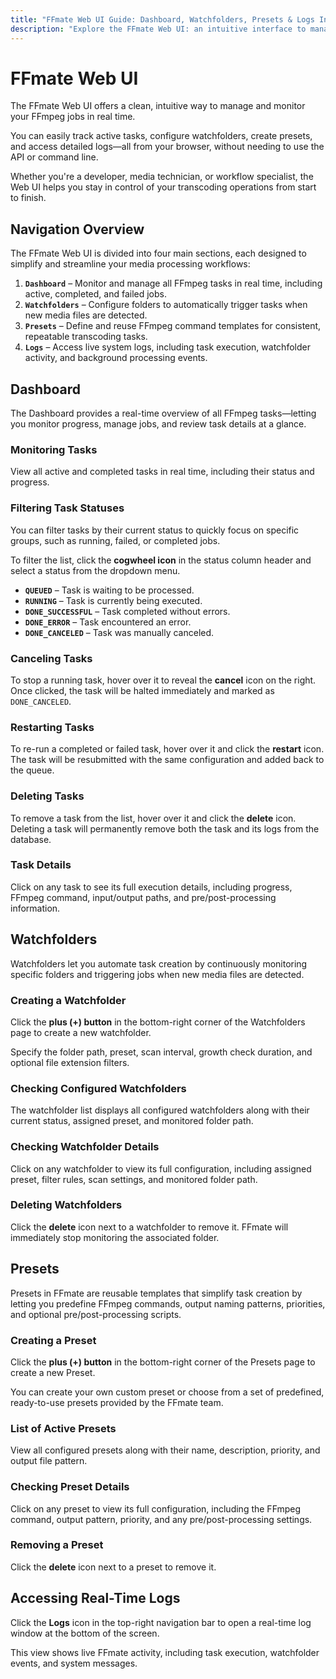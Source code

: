 ```yaml
---
title: "FFmate Web UI Guide: Dashboard, Watchfolders, Presets & Logs Interface"
description: "Explore the FFmate Web UI: an intuitive interface to manage FFmpeg jobs, monitor tasks, configure watchfolders, create presets, and view real-time logs"
---
```


# FFmate Web UI

The FFmate Web UI offers a clean, intuitive way to manage and monitor your FFmpeg jobs in real time.

You can easily track active tasks, configure watchfolders, create presets, and access detailed logs—all from your browser, without needing to use the API or command line.

Whether you're a developer, media technician, or workflow specialist, the Web UI helps you stay in control of your transcoding operations from start to finish.

## Navigation Overview

The FFmate Web UI is divided into four main sections, each designed to simplify and streamline your media processing workflows:

1.  **`Dashboard`** – Monitor and manage all FFmpeg tasks in real time, including active, completed, and failed jobs.
2.  **`Watchfolders`** – Configure folders to automatically trigger tasks when new media files are detected.
3.  **`Presets`** – Define and reuse FFmpeg command templates for consistent, repeatable transcoding tasks.
4.  **`Logs`** – Access live system logs, including task execution, watchfolder activity, and background processing events.

<ZoomImg src="/src/ffmate-nav.webp" alt="FFmate navigation bar featuring Dashboard, Watchfolders, Presets, and Logs sections, each marked with numeric indicators to guide users through the interface"/>

## Dashboard

The Dashboard provides a real-time overview of all FFmpeg tasks—letting you monitor progress, manage jobs, and review task details at a glance.

### Monitoring Tasks

View all active and completed tasks in real time, including their status and progress.

<ZoomImg src="/src/ffmate-dashboard-task-statuses.webp" alt="FFmate task dashboard displaying a list of media processing tasks with columns for name, priority, status, progress, input file path, and output file path. Several tasks are queued at 0%, while others are running with real-time progress bars and estimated time remaining"/>

### Filtering Task Statuses

You can filter tasks by their current status to quickly focus on specific groups, such as running, failed, or completed jobs.

To filter the list, click the **cogwheel icon** in the status column header and select a status from the dropdown menu.

- **`QUEUED`** – Task is waiting to be processed.
- **`RUNNING`** – Task is currently being executed.
- **`DONE_SUCCESSFUL`** – Task completed without errors.
- **`DONE_ERROR`** – Task encountered an error.
- **`DONE_CANCELED`** – Task was manually canceled.

<ZoomImg src="src/ffmate-dashboard-task-filter-statuses.webp" alt="FFmate dashboard displaying a single active media processing task in RUNNING state with a live progress bar at 24.04%. The interface prominently highlights the status column filter icon, signaling support for filtering tasks by state such as queued, running, done_successful, done_error, done_canceled"/>

### Canceling Tasks

To stop a running task, hover over it to reveal the **cancel** icon on the right. Once clicked, the task will be halted immediately and marked as `DONE_CANCELED`.

<ZoomImg src="/src/ffmate-dashboard-cancel-task.webp" alt="FFmate dashboard showing multiple media processing tasks with progress indicators. One task is actively running at 54.76% completion. The interface highlights a circular cancel button on the right side of the row, indicating the ability to terminate individual tasks directly from the dashboard"/>

### Restarting Tasks

To re-run a completed or failed task, hover over it and click the **restart** icon. The task will be resubmitted with the same configuration and added back to the queue.

<ZoomImg src="/src/ffmate-dashboard-task-restart.webp" alt="FFmate dashboard displaying a completed media processing task with a status of DONE_SUCCESSFUL and a progress bar showing 100%. The interface highlights a circular restart icon on the right side of the task row, indicating the option to rerun or reprocess completed tasks directly from the dashboard"/>

### Deleting Tasks

To remove a task from the list, hover over it and click the **delete** icon. Deleting a task will permanently remove both the task and its logs from the database.

<ZoomImg src="/src/ffmate-dashboard-task-delete.webp" alt="FFmate dashboard displaying a successfully completed media processing task marked as DONE_SUCCESSFUL with a 100% progress bar. The interface highlights the trash bin icon on the right side of the row, indicating the option to delete completed tasks directly from the dashboard UI"/>

### Task Details

Click on any task to see its full execution details, including progress, FFmpeg command, input/output paths, and pre/post-processing information.

<ZoomImg src="/src/ffmate-dashboard-task-details.webp" alt="FFmate task details view displaying real-time information for an active media processing job. The interface shows UUID, priority, status, and progress bar at 64.82%, along with resolved FFmpeg command, input and output file paths, and pre/post-processing sidecar file locations using dynamic DATE_YEAR placeholders"/>

## Watchfolders

Watchfolders let you automate task creation by continuously monitoring specific folders and triggering jobs when new media files are detected.

### Creating a Watchfolder

Click the **plus (+) button** in the bottom-right corner of the Watchfolders page to create a new watchfolder.

<ZoomImg src="/src/ffmate-watchfolder-add-new.webp" alt="FFmate watchfolder interface with an empty state and a green circular plus button highlighted in the bottom-right corner, indicating the ability to add a new watchfolder for automated media ingestion and processing"/>

Specify the folder path, preset, scan interval, growth check duration, and optional file extension filters.

<ZoomImg src="/src/ffmate-watchfolder-add-new-form-input.webp" alt="FFmate interface displaying the 'New Watchfolder' form, allowing users to configure automated task creation by specifying folder path, preset, scan interval, growth check duration, and optional file extension filters. Form includes fields for name, description, and a Create button to finalize the setup"/>

### Checking Configured Watchfolders

The watchfolder list displays all configured watchfolders along with their current status, assigned preset, and monitored folder path.

<ZoomImg src="/src/ffmate-watchfolder-list.webp" alt="FFmate watchfolder overview displaying a single configured watchfolder with status OK, a 5-second scan interval, active file filtering, and an assigned preset named 'rotate'. The interface shows the folder path, last check timestamp, and a green plus button for adding additional watchfolders"/>

### Checking Watchfolder Details

Click on any watchfolder to view its full configuration, including assigned preset, filter rules, scan settings, and monitored folder path.

<ZoomImg src="/src/ffmate-watchfolder-details.webp" alt="FFmate interface showing expanded details of a configured watchfolder, including UUID, status, last check timestamp, assigned preset, scan interval, growth check value, folder path, and file extension filters. The watchfolder is active with status OK and filters configured to include .mp4 and exclude .xml files"/>

### Deleting Watchfolders

Click the **delete** icon next to a watchfolder to remove it. FFmate will immediately stop monitoring the associated folder.

<ZoomImg src="/src/ffmate-watchfolder-delete-watchfolder.webp" alt="FFmate watchfolder management interface showing a configured watchfolder with status OK and an active delete icon highlighted on the right side of the row, indicating the option to remove the watchfolder from the system. The UI includes path, scan interval, preset, and last check timestamp"/>

## Presets

Presets in FFmate are reusable templates that simplify task creation by letting you predefine FFmpeg commands, output naming patterns, priorities, and optional pre/post-processing scripts.

### Creating a Preset

Click the **plus (+) button** in the bottom-right corner of the Presets page to create a new Preset.

<ZoomImg src="/src/ffmate-presets-add-new.webp" alt="FFmate presets interface displaying an empty state with a green circular plus button highlighted in the bottom-right corner, indicating the option to create a new encoding preset for automated media processing workflow"/>

You can create your own custom preset or choose from a set of predefined, ready-to-use presets provided by the FFmate team.

<ZoomImg src="/src/ffmate-presets-add-new-form-input.webp" alt="FFmate preset creation interface displaying a form for defining a new encoding preset, with fields for name, description, FFmpeg command, output file, priority, and optional pre/post-processing script and sidecar paths. The left panel lists global presets like frame rate conversion, format changes, and audio extraction"/>

### List of Active Presets

View all configured presets along with their name, description, priority, and output file pattern.

<ZoomImg src="/src/ffmate-presets-list.webp" alt="FFmate presets interface displaying a custom encoding preset titled 'Convert to MOV', with a priority of 0, defined FFmpeg command using input/output placeholders, dynamic output filename, and active pre- and post-processing scripts. The UI includes a green plus button to add additional presets"/>

### Checking Preset Details

Click on any preset to view its full configuration, including the FFmpeg command, output pattern, priority, and any pre/post-processing settings.

<ZoomImg src="/src/ffmate-presets-details.webp" alt="FFmate interface showing expanded details of a configured watchfolder, including UUID, status, last check timestamp, assigned preset, scan interval, growth check value, folder path, and file extension filters. The watchfolder is active with status OK and filters configured to include .mp4 and exclude .xml files"/>

### Removing a Preset

Click the **delete** icon next to a preset to remove it.

<ZoomImg src="/src/ffmate-presets-delete-preset.webp" alt="FFmate interface showing expanded details of a configured watchfolder, including UUID, status, last check timestamp, assigned preset, scan interval, growth check value, folder path, and file extension filters. The watchfolder is active with status OK and filters configured to include .mp4 and exclude .xml files"/>

## Accessing Real-Time Logs

Click the **Logs** icon in the top-right navigation bar to open a real-time log window at the bottom of the screen.

<ZoomImg src="/src/ffmate-logs.webp" alt="FFmate dashboard interface showing a completed media processing task with a highlighted 'Logs' button in the top-right corner, indicating access to detailed execution logs for monitoring and debugging purposes. Task status is marked as DONE_SUCCESSFUL with a 100% progress bar and defined input/output paths"/>

This view shows live FFmate activity, including task execution, watchfolder events, and system messages.

<ZoomImg src="/src/ffmate-logs-details.webp" alt="FFmate dashboard displaying an empty task list with the logs panel expanded, showing system-level logs related to preset and watchfolder creation, deletion, and directory scan errors. Entries include UUID references, timestamps, and repeated errors indicating missing directories during watchfolder polling"/>